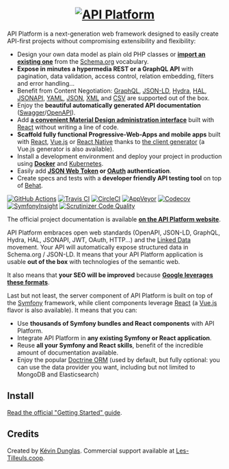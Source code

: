 <h1 align="center"><a href="https://api-platform.com"><img src="https://api-platform.com/logo-250x250.png" alt="API Platform"></a></h1>

API Platform is a next-generation web framework designed to easily create API-first projects without compromising extensibility
and flexibility:

* Design your own data model as plain old PHP classes or [**import an existing one**](https://api-platform.com/docs/schema-generator)
  from the [Schema.org](https://schema.org/) vocabulary.
* **Expose in minutes a hypermedia REST or a GraphQL API** with pagination, data validation, access control, relation embedding,
  filters and error handling...
* Benefit from Content Negotiation: [GraphQL](https://graphql.org), [JSON-LD](https://json-ld.org), [Hydra](https://hydra-cg.com),
  [HAL](https://github.com/mikekelly/hal_specification/blob/master/hal_specification.md), [JSONAPI](https://jsonapi.org/), [YAML](https://yaml.org/), [JSON](https://www.json.org/), [XML](https://www.w3.org/XML/) and [CSV](https://www.ietf.org/rfc/rfc4180.txt) are supported out of the box.
* Enjoy the **beautiful automatically generated API documentation** ([Swagger](https://swagger.io/)/[OpenAPI](https://www.openapis.org/)).
* Add [**a convenient Material Design administration interface**](https://api-platform.com/docs/admin) built with [React](https://reactjs.org/)
  without writing a line of code.
* **Scaffold fully functional Progressive-Web-Apps and mobile apps** built with [React](https://api-platform.com/docs/client-generator/react),
[Vue.js](https://api-platform.com/docs/client-generator/vuejs) or [React Native](https://api-platform.com/docs/client-generator/react-native)
thanks to [the client generator](https://api-platform.com/docs/client-generator) (a Vue.js generator is also available).
* Install a development environment and deploy your project in production using **[Docker](https://api-platform.com/docs/distribution)**
and [Kubernetes](https://api-platform.com/docs/deployment/kubernetes).
* Easily add **[JSON Web Token](https://api-platform.com/docs/core/jwt) or [OAuth](https://oauth.net/) authentication**.
* Create specs and tests with a **developer friendly API testing tool** on top of [Behat](https://behat.org/).

[![GitHub Actions](https://github.com/api-platform/core/workflows/CI/badge.svg)](https://github.com/api-platform/core/actions?workflow=CI)
[![Travis CI](https://travis-ci.org/api-platform/core.svg?branch=master)](https://travis-ci.org/api-platform/core)
[![CircleCI](https://circleci.com/gh/api-platform/core/tree/master.svg?style=shield)](https://circleci.com/gh/api-platform/core/tree/master)
[![AppVeyor](https://ci.appveyor.com/api/projects/status/grwuyprts3wdqx5l/branch/master?svg=true)](https://ci.appveyor.com/project/dunglas/dunglasapibundle/branch/master)
[![Codecov](https://codecov.io/gh/api-platform/core/branch/master/graph/badge.svg)](https://codecov.io/gh/api-platform/core/branch/master)
[![SymfonyInsight](https://insight.symfony.com/projects/92d78899-946c-4282-89a3-ac92344f9a93/mini.svg)](https://insight.symfony.com/projects/92d78899-946c-4282-89a3-ac92344f9a93)
[![Scrutinizer Code Quality](https://scrutinizer-ci.com/g/api-platform/core/badges/quality-score.png?b=master)](https://scrutinizer-ci.com/g/api-platform/core/?branch=master)

The official project documentation is available **[on the API Platform website](https://api-platform.com)**.

API Platform embraces open web standards (OpenAPI, JSON-LD, GraphQL, Hydra, HAL, JSONAPI, JWT, OAuth, HTTP...) and the
[Linked Data](https://www.w3.org/standards/semanticweb/data) movement. Your API will automatically expose structured data
in Schema.org / JSON-LD. It means that your API Platform application is usable **out of the box** with technologies of
the semantic web.

It also means that **your SEO will be improved** because **[Google leverages these formats](https://developers.google.com/search/docs/guides/intro-structured-data)**.

Last but not least, the server component of API Platform is built on top of the [Symfony](https://symfony.com) framework,
while client components leverage [React](https://reactjs.org/) (a [Vue.js](https://vuejs.org/) flavor is also available).
It means that you can:

* Use **thousands of Symfony bundles and React components** with API Platform.
* Integrate API Platform in **any existing Symfony or React application**.
* Reuse **all your Symfony and React skills**, benefit of the incredible amount of documentation available.
* Enjoy the popular [Doctrine ORM](https://www.doctrine-project.org/projects/orm.html) (used by default, but fully optional:
  you can use the data provider you want, including but not limited to MongoDB and Elasticsearch)

## Install

[Read the official "Getting Started" guide](https://api-platform.com/docs/distribution).

## Credits

Created by [Kévin Dunglas](https://dunglas.fr). Commercial support available at [Les-Tilleuls.coop](https://les-tilleuls.coop).

